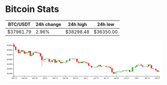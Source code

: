 # Bitcoin Stats

BTC/USDT|24h change|24h high|24h low|
|---|---|---|---|
|$37961.79|2.96%|$38298.48|$36350.00|

<img src="./chart.svg">
